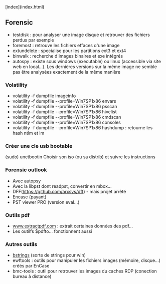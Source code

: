 <head>
  <meta http-equiv="content-type" content="text/html; charset=utf-8" />
</head>
[index](index.html)

## Forensic

- testdisk : pour analyser une image disque et retrouver des fichiers perdus par exemple
- foremost : retrouve les fichiers effaces d'une image
- extundelete : specialise pour les partitions ext3 et ext4
- binwalk : recherche d'images binaires et exe intégrés
- autospy : existe sous windows (executable) ou linux (accessible via site web en local...). Les dernières versions sur la même image ne semble pas être analysées exactement de la même manière


### Volatility

- volatility  -f dumpfile imageinfo
- volatility -f dumpfile --profile=Win7SP1x86 envars
- volatility -f dumpfile --profile=Win7SP1x86 psscan
- volatility -f dumpfile --profile=Win7SP1x86 hivelist
- volatility -f dumpfile --profile=Win7SP1x86 cmdscan
- volatility -f dumpfile --profile=Win7SP1x86 consoles
- volatility -f dumpfile --profile=Win7SP1x86 hashdump : retourne les hash ntlm et lm

### Créer une cle usb bootable
(sudo) unetbootin 
Choisir son iso (ou sa distrib) et suivre les instructions

### Forensic outlook
- Avec autopsy
- Avec la libpst dont readpst, convertir en mbox...
- DFF(https://github.com/arxsys/dff) - mais projet arrêté
- Encase (payant)
- PST viewer PRO (version eval...)

### Outils pdf
- www.extractpdf.com : extrait certaines données des pdf... 
- Les outilfs $pdfto... fonctionnent aussi

### Autres outils

- [bstrings](http://binaryforay.blogspot.fr/) (sorte de strings pour win)
- ewftools : outils pour manipuler les fichiers images (mémoire, disque...) créés par EnCase
- bmc-tools : outil pour retrouver les images du caches RDP (conection bureau à distance)




